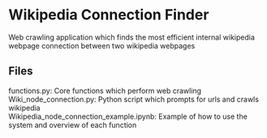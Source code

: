 # Wikipedia Connection Finder
Web crawling application which finds the most efficient internal wikipedia webpage connection between two wikipedia webpages

## Files
functions.py: Core functions which perform web crawling  
Wiki_node_connection.py: Python script which prompts for urls and crawls wikipedia  
Wikipedia_node_connection_example.ipynb: Example of how to use the system and overview of each function  
